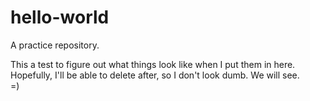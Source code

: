 # hello-world
A practice repository.


This a test to figure out what things look like when I put them in here.  Hopefully, I'll be able to delete after, so I don't look dumb.  We will see.  
    =)
